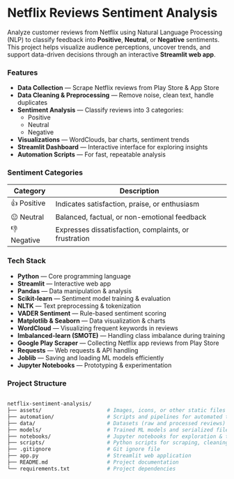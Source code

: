 # Netflix Reviews Sentiment Analysis

Analyze customer reviews from Netflix using Natural Language Processing (NLP) to classify feedback into **Positive**, **Neutral**, or **Negative** sentiments.  
This project helps visualize audience perceptions, uncover trends, and support data-driven decisions through an interactive **Streamlit web app**.


### Features
- **Data Collection** — Scrape Netflix reviews from Play Store & App Store  
- **Data Cleaning & Preprocessing** — Remove noise, clean text, handle duplicates  
- **Sentiment Analysis** — Classify reviews into 3 categories:  
  - Positive  
  - Neutral  
  - Negative  
- **Visualizations** — WordClouds, bar charts, sentiment trends  
- **Streamlit Dashboard** — Interactive interface for exploring insights  
- **Automation Scripts** — For fast, repeatable analysis


### Sentiment Categories

| Category  | Description |
|-----------|-------------|
| 👍 Positive | Indicates satisfaction, praise, or enthusiasm |
| 😐 Neutral | Balanced, factual, or non-emotional feedback |
| 👎 Negative | Expresses dissatisfaction, complaints, or frustration |


### Tech Stack

- **Python** — Core programming language  
- **Streamlit** — Interactive web app  
- **Pandas** — Data manipulation & analysis  
- **Scikit-learn** — Sentiment model training & evaluation  
- **NLTK** — Text preprocessing & tokenization
- **VADER Sentiment** — Rule-based sentiment scoring
- **Matplotlib & Seaborn** — Data visualization & charts
- **WordCloud** — Visualizing frequent keywords in reviews
- **Imbalanced-learn (SMOTE)** — Handling class imbalance during training
- **Google Play Scraper** — Collecting Netflix app reviews from Play Store
- **Requests** — Web requests & API handling
- **Joblib** — Saving and loading ML models efficiently
- **Jupyter Notebooks** — Prototyping & experimentation


### Project Structure

```bash

netflix-sentiment-analysis/
├── assets/                     # Images, icons, or other static files
├── automation/                 # Scripts and pipelines for automated tasks
├── data/                       # Datasets (raw and processed reviews)
├── models/                     # Trained ML models and serialized files
├── notebooks/                  # Jupyter notebooks for exploration & training
├── scripts/                    # Python scripts for scraping, cleaning, and modeling
├── .gitignore                  # Git ignore file
├── app.py                      # Streamlit web application
├── README.md                   # Project documentation
└── requirements.txt            # Project dependencies
```




